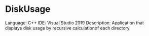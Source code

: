 # DiskUsage
Language: C++ 
IDE: Visual Studio 2019 
Description: Application that displays disk usage by recursive calculationof each directory 
